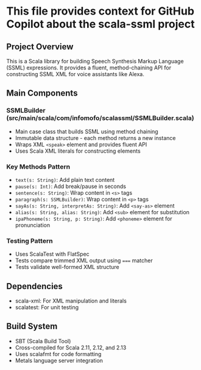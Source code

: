 # This file provides context for GitHub Copilot about the scala-ssml project

## Project Overview
This is a Scala library for building Speech Synthesis Markup Language (SSML) expressions.
It provides a fluent, method-chaining API for constructing SSML XML for voice assistants like Alexa.

## Main Components

### SSMLBuilder (src/main/scala/com/infomofo/scalassml/SSMLBuilder.scala)
- Main case class that builds SSML using method chaining
- Immutable data structure - each method returns a new instance
- Wraps XML `<speak>` element and provides fluent API
- Uses Scala XML literals for constructing elements

### Key Methods Pattern
- `text(s: String)`: Add plain text content
- `pause(s: Int)`: Add break/pause in seconds  
- `sentence(s: String)`: Wrap content in `<s>` tags
- `paragraph(s: SSMLBuilder)`: Wrap content in `<p>` tags
- `sayAs(s: String, interpretAs: String)`: Add `<say-as>` element
- `alias(s: String, alias: String)`: Add `<sub>` element for substitution
- `ipaPhoneme(s: String, p: String)`: Add `<phoneme>` element for pronunciation

### Testing Pattern
- Uses ScalaTest with FlatSpec
- Tests compare trimmed XML output using `===` matcher
- Tests validate well-formed XML structure

## Dependencies
- scala-xml: For XML manipulation and literals
- scalatest: For unit testing

## Build System
- SBT (Scala Build Tool)
- Cross-compiled for Scala 2.11, 2.12, and 2.13
- Uses scalafmt for code formatting
- Metals language server integration